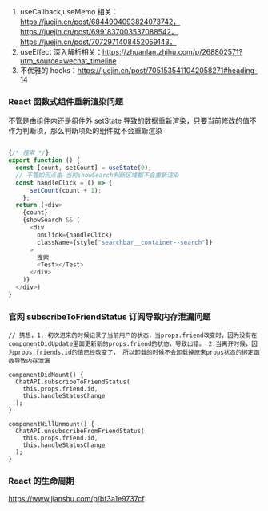 1. useCallback,useMemo 相关：https://juejin.cn/post/6844904093824073742，https://juejin.cn/post/6991837003537088542，https://juejin.cn/post/7072971408452059143，
2. useEffect 深入解析相关：https://zhuanlan.zhihu.com/p/268802571?utm_source=wechat_timeline
3. 不优雅的 hooks：https://juejin.cn/post/7051535411042058271#heading-14

### React 函数式组件重新渲染问题

不管是由组件内还是组件外 setState 导致的数据重新渲染，只要当前修改的值不作为判断项，那么判断项处的组件就不会重新渲染

```ts

{/* 搜索 */}
export function () {
  const [count, setCount] = useState(0);
  // 不管如何点击 当前showSearch判断区域都不会重新渲染
  const handleClick = () => {
      setCount(count + 1);
    };
  return (<div>
    {count}
    {showSearch && (
      <div
        onClick={handleClick}
        className={style["searchbar__container--search"]}
      >
        搜索
        <Test></Test>
      </div>
    )}
  </div>)
}

```

### 官网 subscribeToFriendStatus 订阅导致内存泄漏问题

```tsx
// 猜想，1. 初次进来的时候记录了当前用户的状态，当props.friend改变时，因为没有在componentDidUpdate里面更新新的props.friend的状态，导致出错。 2.当离开时候，因为props.friends.id的值已经改变了， 所以卸载的时候不会卸载掉原来props状态的绑定函数导致内存泄漏

componentDidMount() {
  ChatAPI.subscribeToFriendStatus(
    this.props.friend.id,
    this.handleStatusChange
  );
}

componentWillUnmount() {
  ChatAPI.unsubscribeFromFriendStatus(
    this.props.friend.id,
    this.handleStatusChange
  );
}
```

### React 的生命周期

https://www.jianshu.com/p/bf3a1e9737cf
